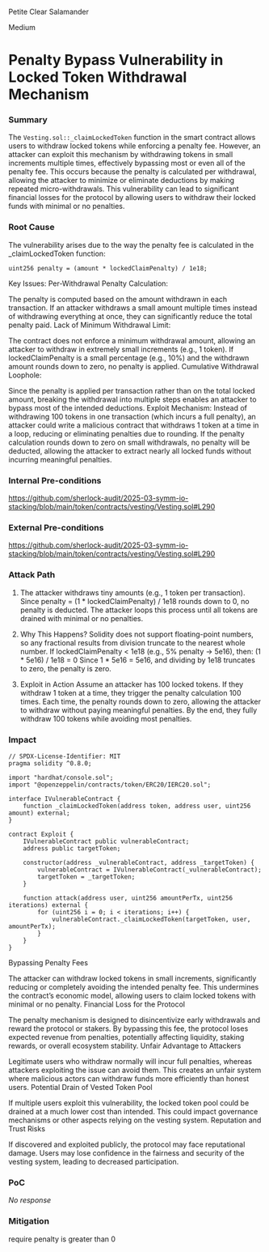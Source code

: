 Petite Clear Salamander

Medium

# Penalty Bypass Vulnerability in Locked Token Withdrawal Mechanism

### Summary

The `Vesting.sol::_claimLockedToken` function in the smart contract allows users to withdraw locked tokens while enforcing a penalty fee. However, an attacker can exploit this mechanism by withdrawing tokens in small increments multiple times, effectively bypassing most or even all of the penalty fee. This occurs because the penalty is calculated per withdrawal, allowing the attacker to minimize or eliminate deductions by making repeated micro-withdrawals. This vulnerability can lead to significant financial losses for the protocol by allowing users to withdraw their locked funds with minimal or no penalties.

### Root Cause

The vulnerability arises due to the way the penalty fee is calculated in the _claimLockedToken function:

```solidity
uint256 penalty = (amount * lockedClaimPenalty) / 1e18;
```

Key Issues:
Per-Withdrawal Penalty Calculation:

The penalty is computed based on the amount withdrawn in each transaction.
If an attacker withdraws a small amount multiple times instead of withdrawing everything at once, they can significantly reduce the total penalty paid.
Lack of Minimum Withdrawal Limit:

The contract does not enforce a minimum withdrawal amount, allowing an attacker to withdraw in extremely small increments (e.g., 1 token).
If lockedClaimPenalty is a small percentage (e.g., 10%) and the withdrawn amount rounds down to zero, no penalty is applied.
Cumulative Withdrawal Loophole:

Since the penalty is applied per transaction rather than on the total locked amount, breaking the withdrawal into multiple steps enables an attacker to bypass most of the intended deductions.
Exploit Mechanism:
Instead of withdrawing 100 tokens in one transaction (which incurs a full penalty), an attacker could write a malicious contract that withdraws 1 token at a time in a loop, reducing or eliminating penalties due to rounding.
If the penalty calculation rounds down to zero on small withdrawals, no penalty will be deducted, allowing the attacker to extract nearly all locked funds without incurring meaningful penalties.

### Internal Pre-conditions

https://github.com/sherlock-audit/2025-03-symm-io-stacking/blob/main/token/contracts/vesting/Vesting.sol#L290

### External Pre-conditions

https://github.com/sherlock-audit/2025-03-symm-io-stacking/blob/main/token/contracts/vesting/Vesting.sol#L290

### Attack Path

1. The attacker withdraws tiny amounts (e.g., 1 token per transaction).
Since penalty = (1 * lockedClaimPenalty) / 1e18 rounds down to 0, no penalty is deducted.
The attacker loops this process until all tokens are drained with minimal or no penalties.

2. Why This Happens?
Solidity does not support floating-point numbers, so any fractional results from division truncate to the nearest whole number.
If lockedClaimPenalty < 1e18 (e.g., 5% penalty → 5e16), then:
(1 * 5e16) / 1e18 = 0
Since 1 * 5e16 = 5e16, and dividing by 1e18 truncates to zero, the penalty is zero.

3. Exploit in Action
Assume an attacker has 100 locked tokens.
If they withdraw 1 token at a time, they trigger the penalty calculation 100 times.
Each time, the penalty rounds down to zero, allowing the attacker to withdraw without paying meaningful penalties.
By the end, they fully withdraw 100 tokens while avoiding most penalties.

### Impact

```solidity
// SPDX-License-Identifier: MIT
pragma solidity ^0.8.0;

import "hardhat/console.sol";
import "@openzeppelin/contracts/token/ERC20/IERC20.sol";

interface IVulnerableContract {
    function _claimLockedToken(address token, address user, uint256 amount) external;
}

contract Exploit {
    IVulnerableContract public vulnerableContract;
    address public targetToken;

    constructor(address _vulnerableContract, address _targetToken) {
        vulnerableContract = IVulnerableContract(_vulnerableContract);
        targetToken = _targetToken;
    }

    function attack(address user, uint256 amountPerTx, uint256 iterations) external {
        for (uint256 i = 0; i < iterations; i++) {
            vulnerableContract._claimLockedToken(targetToken, user, amountPerTx);
        }
    }
}
```

Bypassing Penalty Fees

The attacker can withdraw locked tokens in small increments, significantly reducing or completely avoiding the intended penalty fee.
This undermines the contract’s economic model, allowing users to claim locked tokens with minimal or no penalty.
Financial Loss for the Protocol

The penalty mechanism is designed to disincentivize early withdrawals and reward the protocol or stakers.
By bypassing this fee, the protocol loses expected revenue from penalties, potentially affecting liquidity, staking rewards, or overall ecosystem stability.
Unfair Advantage to Attackers

Legitimate users who withdraw normally will incur full penalties, whereas attackers exploiting the issue can avoid them.
This creates an unfair system where malicious actors can withdraw funds more efficiently than honest users.
Potential Drain of Vested Token Pool

If multiple users exploit this vulnerability, the locked token pool could be drained at a much lower cost than intended.
This could impact governance mechanisms or other aspects relying on the vesting system.
Reputation and Trust Risks

If discovered and exploited publicly, the protocol may face reputational damage.
Users may lose confidence in the fairness and security of the vesting system, leading to decreased participation.

### PoC

_No response_

### Mitigation

require penalty is greater than 0